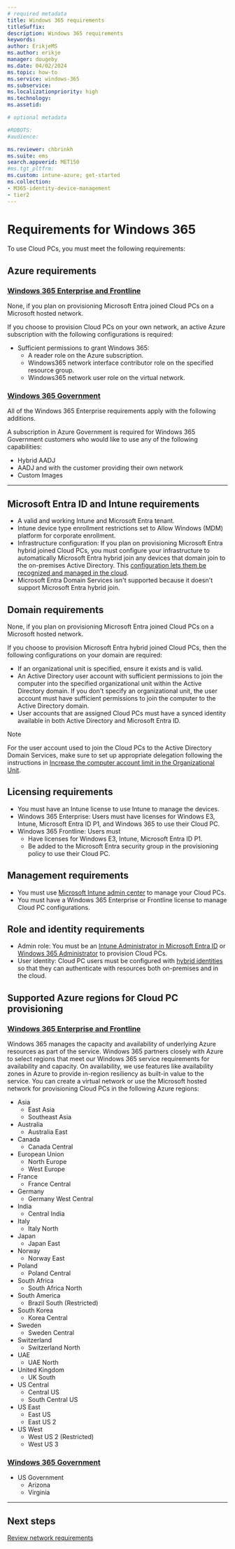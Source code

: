 ```yaml
---
# required metadata
title: Windows 365 requirements
titleSuffix:
description: Windows 365 requirements
keywords:
author: ErikjeMS  
ms.author: erikje
manager: dougeby
ms.date: 04/02/2024
ms.topic: how-to
ms.service: windows-365
ms.subservice:
ms.localizationpriority: high
ms.technology:
ms.assetid: 

# optional metadata

#ROBOTS:
#audience:

ms.reviewer: chbrinkh
ms.suite: ems
search.appverid: MET150
#ms.tgt_pltfrm:
ms.custom: intune-azure; get-started
ms.collection:
- M365-identity-device-management
- tier2
---
```


# Requirements for Windows 365

To use Cloud PCs, you must meet the following requirements:

## Azure requirements

### [Windows 365 Enterprise and Frontline](#tab/enterprise)

None, if you plan on provisioning Microsoft Entra joined Cloud PCs on a Microsoft hosted network.

If you choose to provision Cloud PCs on your own network, an active Azure subscription with the following configurations is required:

- Sufficient permissions to grant Windows 365:
  - A reader role on the Azure subscription.
  - Windows365 network interface contributor role on the specified resource group.
  - Windows365 network user role on the virtual network.

### [Windows 365 Government](#tab/government)

All of the Windows 365 Enterprise requirements apply with the following additions.

A subscription in Azure Government is required for Windows 365 Government customers who would like to use any of the following capabilities:

- Hybrid AADJ
- AADJ and with the customer providing their own network
- Custom Images

---

<a name='azure-active-directory-and-intune-requirements'></a>

## Microsoft Entra ID and Intune requirements

- A valid and working Intune and Microsoft Entra tenant.
- Intune device type enrollment restrictions set to Allow Windows (MDM) platform for corporate enrollment.
- Infrastructure configuration: If you plan on provisioning Microsoft Entra hybrid joined Cloud PCs, you must configure your infrastructure to automatically Microsoft Entra hybrid join any devices that domain join to the on-premises Active Directory. This [configuration lets them be recognized and managed in the cloud](/azure/active-directory/devices/overview).
- Microsoft Entra Domain Services isn't supported because it doesn't support Microsoft Entra hybrid join.

## Domain requirements

None, if you plan on provisioning Microsoft Entra joined Cloud PCs on a Microsoft hosted network.

If you choose to provision Microsoft Entra hybrid joined Cloud PCs, then the following configurations on your domain are required:

- If an organizational unit is specified, ensure it exists and is valid.
- An Active Directory user account with sufficient permissions to join the computer into the specified organizational unit within the Active Directory domain. If you don't specify an organizational unit, the user account must have sufficient permissions to join the computer to the Active Directory domain.
- User accounts that are assigned Cloud PCs must have a synced identity available in both Active Directory and Microsoft Entra ID.

> [!NOTE]
> For the user account used to join the Cloud PCs to the Active Directory Domain Services, make sure to set up appropriate delegation following the instructions in [Increase the computer account limit in the Organizational Unit](/mem/autopilot/windows-autopilot-hybrid#increase-the-computer-account-limit-in-the-organizational-unit).

## Licensing requirements

- You must have an Intune license to use Intune to manage the devices.
- Windows 365 Enterprise: Users must have licenses for Windows E3, Intune, Microsoft Entra ID P1, and Windows 365 to use their Cloud PC.
- Windows 365 Frontline: Users must
  - Have licenses for Windows E3, Intune, Microsoft Entra ID P1.
  - Be added to the Microsoft Entra security group in the provisioning policy to use their Cloud PC.

## Management requirements

- You must use [Microsoft Intune admin center](https://admin.microsoft.com/) to manage your Cloud PCs.
- You must have a Windows 365 Enterprise or Frontline license to manage Cloud PC configurations.

## Role and identity requirements

- Admin role: You must be an [Intune Administrator in Microsoft Entra ID](/azure/active-directory/users-groups-roles/directory-assign-admin-roles#intune-administrator) or [Windows 365 Administrator](/azure/active-directory/roles/permissions-reference) to provision Cloud PCs.
- User identity: Cloud PC users must be configured with [hybrid identities](/azure/active-directory/hybrid/whatis-hybrid-identity) so that they can authenticate with resources both on-premises and in the cloud.

## Supported Azure regions for Cloud PC provisioning

### [Windows 365 Enterprise and Frontline](#tab/ent)

Windows 365 manages the capacity and availability of underlying Azure resources as part of the service. Windows 365 partners closely with Azure to select regions that meet our Windows 365 service requirements for availability and capacity. On availability, we use features like availability zones in Azure to provide in-region resiliency as built-in value to the service. You can create a virtual network or use the Microsoft hosted network for provisioning Cloud PCs in the following Azure regions:

- Asia
  - East Asia
  - Southeast Asia
- Australia
  - Australia East
- Canada
  - Canada Central
- European Union
  - North Europe
  - West Europe
- France
  - France Central
- Germany
  - Germany West Central
- India
  - Central India
- Italy
  - Italy North 
- Japan
  - Japan East
- Norway
  - Norway East
- Poland
  - Poland Central
- South Africa
  - South Africa North
- South America
  - Brazil South (Restricted)
- South Korea
  - Korea Central
- Sweden
  - Sweden Central
- Switzerland
  - Switzerland North
- UAE
  - UAE North
- United Kingdom
  - UK South
- US Central
  - Central US
  - South Central US
- US East
  - East US
  - East US 2
- US West
  - West US 2 (Restricted)
  - West US 3

### [Windows 365 Government](#tab/gov)

- US Government
  - Arizona
  - Virginia

---

<!-- ########################## -->
## Next steps

[Review network requirements](requirements-network.md)
